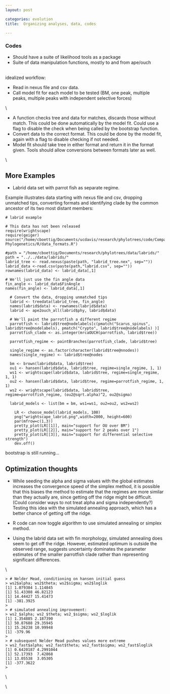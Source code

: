 ```yaml
---
layout: post

categories: evolution
title:  Organizing analyses, data, codes

---
```







### Codes

-   Should have a suite of likelihood tools as a package
-   Suite of data manipulation functions, mostly to and from ape/ouch

\
 idealized workflow:

-   Read in nexus file and csv data.
-   Call model fit for each model to be tested (BM, one peak, multiple
    peaks, multiple peaks with independent selective forces)

\

-   A function checks tree and data for matches, discards those without
    match. This could be done automatically by the model fit. Could use
    a flag to disable the check when being called by the bootstrap
    function.
-   Convert data to the correct format. This could be done by the model
    fit, again with a flag to disable checking if not needed.
-   Model fit should take tree in either format and return it in the
    format given. Tools should allow conversions between formats later
    as well.

\

More Examples
-------------

-   Labrid data set with parrot fish as separate regime.

Example illustrates data starting with nexus file and csv, dropping
unmatched tips, converting formats and identifying clade by the common
ancestor of its two most distant members:

~~~~ {.de1}
# labrid example
 
# This data has not been released
require(wrightscape)
require(geiger)
source("/home/cboettig/Documents/ucdavis/research/phylotrees/code/Comparative-Phylogenetics/R/data_formats.R")
 
#path = "/home/cboettig/Documents/research/phylotrees/data/labrids/"
path = "../../data/labrids/"
labrid_tree <- read.nexus(paste(path, "labrid_tree.nex", sep=""))
labrid_data <-read.csv(paste(path,"labrid.csv", sep=""))
rownames(labrid_data) <- labrid_data[,1]
 
# We'll just use the fin angle data
fin_angle <- labrid_data$FinAngle
names(fin_angle) <- labrid_data[,1]
 
  # Convert the data, dropping unmatched tips
  labrid <- treedata(labrid_tree, fin_angle)
  names(labrid$data) <- rownames(labrid$data)
  labrid <- ape2ouch_all(labrid$phy, labrid$data)
 
  # We'll paint the parrotfish a different regime
  parrotfish <- labrid$tree@nodelabels[c(pmatch("Scarus_spinus", labrid$tree@nodelabels), pmatch("Crypto", labrid$tree@nodelabels) )]
  parrotfish_clade <- as.integer(mrcaOUCH(parrotfish, labrid$tree))
 
  parrotfish_regime <- paintBranches(parrotfish_clade, labrid$tree)
 
  single_regime <- as.factor(character(labrid$tree@nnodes))
  names(single_regime) <- labrid$tree@nodes
 
  bm <- brown(labrid$data, labrid$tree)
  ou1 <- hansen(labrid$data, labrid$tree, regime=single_regime, 1, 1)
  ws1 <- wrightscape(labrid$data, labrid$tree, regime=single_regime, 1, 1)
  ou2 <- hansen(labrid$data, labrid$tree, regime=parrotfish_regime, 1, 1)
  ws2 <- wrightscape(labrid$data, labrid$tree, regime=parrotfish_regime, (ou2@sqrt.alpha)^2, ou2@sigma)
 
  labrid_models <- list(bm = bm, ws1=ws1, ou2=ou2, ws2=ws2)
 
    LR <- choose_model(labrid_models, 100)
    png("wrightscape_labrid.png",width=2000, height=600) 
    par(mfrow=c(1,3))
    pretty_plot(LR[[1]], main="support for OU over BM")
    pretty_plot(LR[[2]], main="support for 2 peaks over 1")
    pretty_plot(LR[[3]], main="support for differential selective strength")
    dev.off()
~~~~

bootstrap is still running...

Optimization thoughts
---------------------

-   While seeding the alpha and sigma values with the global estimates
    increases the convergence speed of the simplex method, it is
    possible that this biases the method to estimate that the regimes
    are more similar than they actually are, since getting off the ridge
    might be difficult. (Could consider ways to not treat alpha and
    sigma independently?) Testing this idea with the simulated annealing
    approach, which has a better chance of getting off the ridge.

-   R code can now toggle algorithm to use simulated annealing or
    simplex method.

-   Using the labrid data set with fin morphology, simulated annealing
    does seem to get off the ridge. However, estimated optimum is
    outside the observed range, suggests uncertainty dominates the
    parameter estimates of the smaller parrotfish clade rather than
    representing significant differences.

\

~~~~ {.de1}
> # Nelder Mead, conditioning on hansen initial guess
> ws2$alpha; ws2$theta; ws2$sigma; ws2$loglik
[1] 1.079384 1.114845
[1] 51.43308 46.82123
[1] 14.44427 15.41473
[1] -381.3925
> 
> # simulated annealing improvement:
> ws2_$alpha; ws2_$theta; ws2_$sigma; ws2_$loglik
[1] 1.354885 2.187390
[1] 50.87688 29.35945
[1] 15.26238 10.99948
[1] -379.96
> 
> # subsequent Nelder Mead pushes values more extreme
> ws2_fast$alpha; ws2_fast$theta; ws2_fast$sigma; ws2_fast$loglik
[1] 0.6420187 4.2991044
[1] 52.17393  7.42868
[1] 13.05538  3.05305
[1] -377.3622
>
~~~~

\

\


